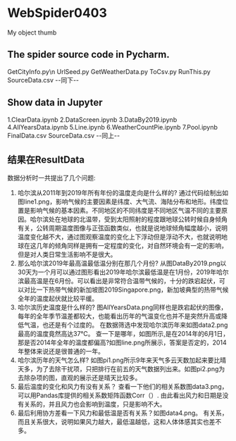 # WebSpider0403
My object thumb
## The spider source code in Pycharm.
GetCityInfo.py\n
UrlSeed.py
GetWeatherData.py
ToCsv.py
RunThis.py
SourceData.csv --同下--
## Show data in Jupyter
1.ClearData.ipynb
2.DataScreen.ipynb
3.DataBy2019.ipynb
4.AllYearsData.ipynb
5.Line.ipynb
6.WeatherCountPie.ipynb
7.Pool.ipynb
FinalData.csv
SourceData.csv  --同上--
## 结果在ResultData
数据分析时一共提出了几个问题:
1. 哈尔滨从2011年到2019年所有年份的温度走向是什么样的?
通过代码绘制出如图line1.png，影响气候的主要因素是纬度、大气流、海陆分布和地形。纬度位置是影响气候的基本因素。不同地区的不同纬度是不同地区气温不同的主要原因。哈尔滨处在地球的北温带，受到太阳照射的程度跟地球公转时候自身倾角有关，公转周期温度图像与正弦函数类似，也就是说地球倾角幅度越小，说明温度变化越不大，通过图观察温度的变化上下浮动但是浮动不大，也就说明地球在这几年的倾角同样是拥有一定程度的变化，对自然环境会有一定的影响，但是对人类日常生活影响不是很大。
2. 那么哈尔滨2019年最高温最低温分别在那几个月份?
从图DataBy2019.png以30天为一个月可以通过图形看出2019年哈尔滨最低温是在1月份，2019年哈尔滨最高温是在6月份。可以看出是非常符合温带气候的，十分的跌宕起伏，可以对比一下热带气候的新加坡图2019Singapore.png，新加坡典型的热带气候全年的温度起伏就比较平缓。
3. 哈尔滨历史温度是什么样的?
图AllYearsData.png同样也是跌宕起伏的图像，每年的全年季节温差都较大，也能看出历年的气温变化也并不是突然升高或降低气温，也还是有个过度的。
在数据筛选中发现哈尔滨历年来如图data2.png最高的温度竟然高达37℃。
查一下是哪年，如图所示,是在2014年的6月1日，那是否2014年全年的温度都偏高?如图line.png所展示，答案是否定的，2014年整体来说还是很普通的一年。
4. 哈尔滨历年的天气怎么样?
如图pi1.png所示9年来天气多云天数加起来要比晴天多，为了去除干扰项，只把排行在前五的天气数据列出来。如图pi2.png为去除杂项的图，直观的展示还是晴天比较多。
5. 最后温度的变化和风力有没有关系？
查看一下他们的相关系数图data3.png，可以用Pandas库提供的相关系数矩阵函数Corr（）.
由此看出风力和日期是没有关系的，并且风力也会影响到温度，只是影响不大。
6.  最后利用协方差看一下风力和最低温是否有关系？如图data4.png。
有关系，而且关系很大，说明如果风力越大，最低温越低，这和人体体感其实也差不多。
